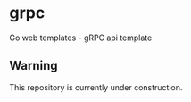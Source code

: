 # grpc
Go web templates - gRPC api template 


## Warning

This repository is currently under construction.
